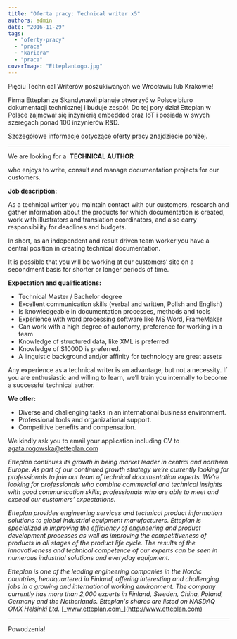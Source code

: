 ```yaml
---
title: "Oferta pracy: Technical writer x5"
authors: admin
date: "2016-11-29"
tags:
  - "oferty-pracy"
  - "praca"
  - "kariera"
  - "praca"
coverImage: "EtteplanLogo.jpg"
---
```


Pięciu Technical Writerów poszukiwanych we Wrocławiu lub Krakowie!

Firma Etteplan ze Skandynawii planuje otworzyć w Polsce biuro dokumentacji
technicznej i buduje zespół. Do tej pory dział Etteplan w Polsce zajmował się
inżynierią embedded oraz IoT i posiada w swych szeregach ponad 100 inżynierów
R&D.

Szczegółowe informacje dotyczące oferty pracy znajdziecie poniżej.

---

We are looking for a  **TECHNICAL AUTHOR**

who enjoys to write, consult and manage documentation projects for our
customers.

**Job description:**

As a technical writer you maintain contact with our customers, research and
gather information about the products for which documentation is created, work
with illustrators and translation coordinators, and also carry responsibility
for deadlines and budgets.

In short, as an independent and result driven team worker you have a central
position in creating technical documentation.

It is possible that you will be working at our customers’ site on a secondment
basis for shorter or longer periods of time.

**Expectation and qualifications:**

- Technical Master / Bachelor degree
- Excellent communication skills (verbal and written, Polish and English)
- Is knowledgeable in documentation processes, methods and tools
- Experience with word processing software like MS Word, FrameMaker
- Can work with a high degree of autonomy, preference for working in a team
- Knowledge of structured data, like XML is preferred
- Knowledge of S1000D is preferred.
- A linguistic background and/or affinity for technology are great assets

Any experience as a technical writer is an advantage, but not a necessity. If
you are enthusiastic and willing to learn, we’ll train you internally to become
a successful technical author.

**We offer:**

- Diverse and challenging tasks in an international business environment.
- Professional tools and organizational support.
- Competitive benefits and compensation.

We kindly ask you to email your application including CV to
[agata.rogowska@etteplan.com](mailto:agata.rogowska@etteplan.com)

_Etteplan continues its growth in being market leader in central and northern
Europe. As part of our continued growth strategy we’re currently looking for
professionals to join our team of technical documentation experts. We’re looking
for professionals who combine commercial and technical insights with good
communication skills; professionals who are able to meet and exceed our
customers’ expectations._

_Etteplan provides engineering services and technical product information
solutions to global industrial equipment manufacturers. Etteplan is specialized
in improving the efficiency of engineering and product development processes as
well as improving the competitiveness of products in all stages of the product
life cycle. The results of the innovativeness and technical competence of our
experts can be seen in numerous industrial solutions and everyday equipment._

_Etteplan is one of the leading engineering companies in the Nordic countries,
headquartered in Finland, offering interesting and challenging jobs in a growing
and international working environment. The company currently has more than 2,000
experts in Finland, Sweden, China, Poland, Germany and the Netherlands.
Etteplan's shares are listed on NASDAQ OMX Helsinki Ltd._
[_www.etteplan.com_](http://www.etteplan.com)

---

Powodzenia!

